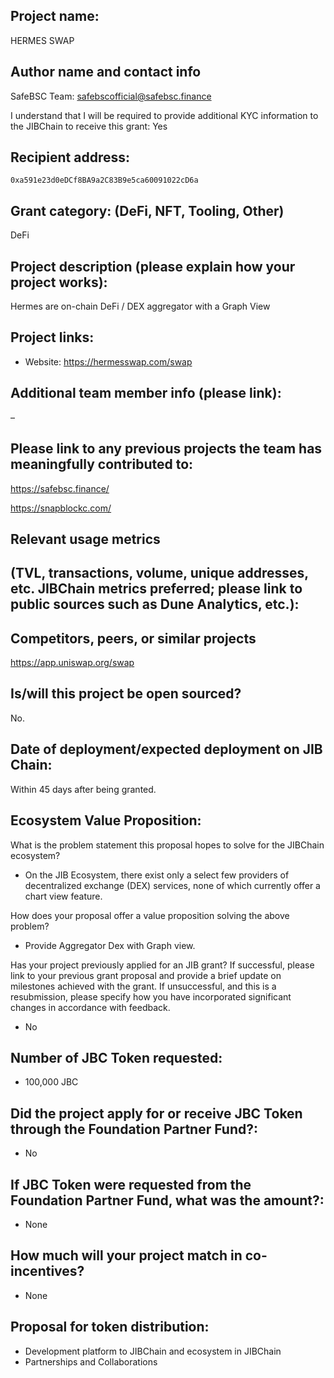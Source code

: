 ## Project name:

HERMES SWAP

## Author name and contact info 

SafeBSC Team: safebscofficial@safebsc.finance

I understand that I will be required to provide additional KYC information to the JIBChain  to receive this grant: Yes

## Recipient address:

```
0xa591e23d0eDCf8BA9a2C83B9e5ca60091022cD6a
```

## Grant category: (DeFi, NFT, Tooling, Other)

DeFi 

## Project description (please explain how your project works):
Hermes are on-chain DeFi / DEX aggregator with a Graph View
## Project links:

* Website: https://hermesswap.com/swap

## Additional team member info (please link):

&ndash;

## Please link to any previous projects the team has meaningfully contributed to:
https://safebsc.finance/

https://snapblockc.com/

## Relevant usage metrics 
(TVL, transactions, volume, unique addresses, etc. JIBChain metrics preferred; please link to public sources such as Dune Analytics, etc.):
-

## Competitors, peers, or similar projects 
https://app.uniswap.org/swap

## Is/will this project be open sourced? 
No.

## Date of deployment/expected deployment on JIB Chain:
Within 45 days after being granted.

## Ecosystem Value Proposition:

What is the problem statement this proposal hopes to solve for the JIBChain ecosystem?
- On the JIB Ecosystem, there exist only a select few providers of decentralized exchange (DEX) services, none of which currently offer a chart view feature.

How does your proposal offer a value proposition solving the above problem?
- Provide Aggregator Dex with Graph view.

Has your project previously applied for an JIB grant? If successful, please link to your previous grant proposal and provide a brief update on milestones achieved with the grant. If unsuccessful, and this is a resubmission, please specify how you have incorporated significant changes in accordance with feedback.
- No

## Number of JBC Token requested:
- 100,000 JBC 

## Did the project apply for or receive JBC Token through the Foundation Partner Fund?:
- No

## If JBC Token were requested from the Foundation Partner Fund, what was the amount?:
- None

## How much will your project match in co-incentives? 
- None

## Proposal for token distribution:
- Development  platform to JIBChain and ecosystem in JIBChain
- Partnerships and Collaborations